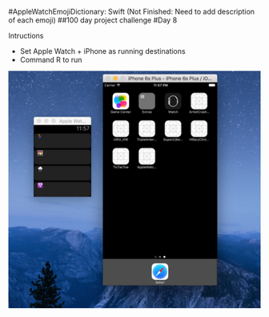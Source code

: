 #AppleWatchEmojiDictionary: Swift (Not Finished: Need to add description of each emoji)
##100 day project challenge
#Day 8

Intructions
- Set Apple Watch + iPhone as running destinations
- Command R to run


![screenshot](https://github.com/kennybatista/AppleWatchEmojiDictionary/blob/master/screenshot.png)
